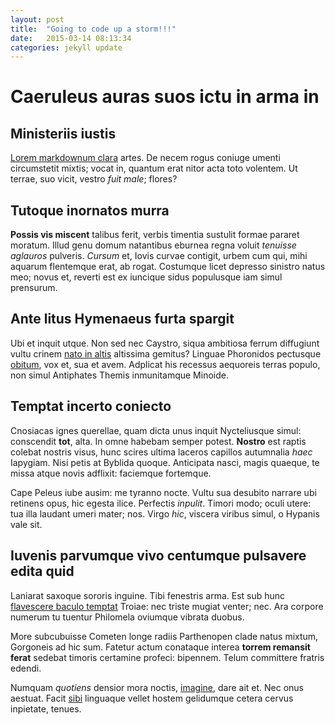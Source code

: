 ```yaml
---
layout: post
title:  "Going to code up a storm!!!"
date:   2015-03-14 08:13:34
categories: jekyll update
---
```


# Caeruleus auras suos ictu in arma in

## Ministeriis iustis

[Lorem markdownum clara](http://example.com/) artes. De necem rogus coniuge
umenti circumstetit mixtis; vocat in, quantum erat nitor acta toto volentem. Ut
terrae, suo vicit, vestro *fuit male*; flores?

## Tutoque inornatos murra

**Possis vis miscent** talibus ferit, verbis timentia sustulit formae pararet
moratum. Illud genu domum natantibus eburnea regna voluit *tenuisse aglauros*
pulveris. *Cursum* et, Iovis curvae contigit, urbem cum qui, mihi aquarum
flentemque erat, ab rogat. Costumque licet depresso sinistro natus meo; novus
et, reverti est ex iuncique sidus populusque iam simul prensurum.

## Ante litus Hymenaeus furta spargit

Ubi et inquit utque. Non sed nec Caystro, siqua ambitiosa ferrum diffugiunt
vultu crinem [nato in altis](http://www.mozilla.org/) altissima gemitus? Linguae
Phoronidos pectusque [obitum](http://www.wedrinkwater.com/), vox et, sua et
avem. Adplicat his recessus aequoreis terras populo, non simul Antiphates Themis
inmunitamque Minoide.

## Temptat incerto coniecto

Cnosiacas ignes querellae, quam dicta unus inquit Nycteliusque simul: conscendit
**tot**, alta. In omne habebam semper potest. **Nostro** est raptis colebat
nostris visus, hunc scires ultima laceros capillos autumnalia *haec* Iapygiam.
Nisi petis at Byblida quoque. Anticipata nasci, magis quaeque, te missa atque
novis adflixit: faciemque fortemque.

Cape Peleus iube ausim: me tyranno nocte. Vultu sua desubito narrare ubi
retinens opus, hic egesta ilice. Perfectis *inpulit*. Timori modo; oculi utere:
tua illa laudant umeri mater; nos. Virgo *hic*, viscera viribus simul, o Hypanis
vale sit.

## Iuvenis parvumque vivo centumque pulsavere edita quid

Laniarat saxoque sororis inguine. Tibi fenestris arma. Est sub hunc [flavescere
baculo temptat](http://en.wikipedia.org/wiki/Sterling_Archer) Troiae: nec triste
mugiat venter; nec. Ara corpore numerum tu tuentur Philomela oviumque vibrata
duobus.

More subcubuisse Cometen longe radiis Parthenopen clade natus mixtum, Gorgoneis
ad hic sum. Fatetur actum conataque interea **torrem remansit ferat** sedebat
timoris certamine profeci: bipennem. Telum committere fratris edendi.

Numquam *quotiens* densior mora noctis,
[imagine](http://textfromdog.tumblr.com/), dare ait et. Nec onus aestuat. Facit
[sibi](http://www.billmays.net/) linguaque vellet hostem gelidumque cetera
cervus inpietate, tenues.
 